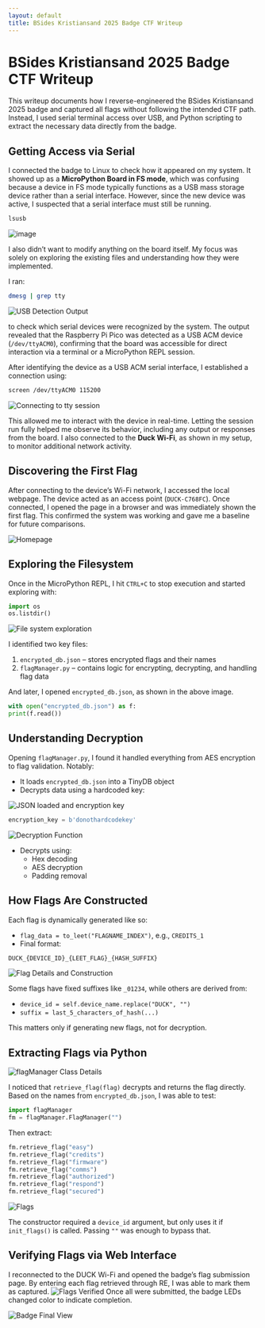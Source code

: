 ```yaml
---
layout: default
title: BSides Kristiansand 2025 Badge CTF Writeup
---
```


# BSides Kristiansand 2025 Badge CTF Writeup

This writeup documents how I reverse-engineered the BSides Kristiansand 2025 badge and captured all flags without following the intended CTF path. Instead, I used serial terminal access over USB, and Python scripting to extract the necessary data directly from the badge.

## Getting Access via Serial

I connected the badge to Linux to check how it appeared on my system. It showed up as a **MicroPython Board in FS mode**, which was confusing because a device in FS mode typically functions as a USB mass storage device rather than a serial interface. However, since the new device was active, I suspected that a serial interface must still be running.

```bash
lsusb
```
![image](./img/lsusb.png)

I also didn’t want to modify anything on the board itself. My focus was solely on exploring the existing files and understanding how they were implemented.

I ran:

```bash
dmesg | grep tty
```
![USB Detection Output](./img/greptty.png)

to check which serial devices were recognized by the system. The output revealed that the Raspberry Pi Pico was detected as a USB ACM device (`/dev/ttyACM0`), confirming that the board was accessible for direct interaction via a terminal or a MicroPython REPL session.

After identifying the device as a USB ACM serial interface, I established a connection using:

```bash
screen /dev/ttyACM0 115200
```
![Connecting to tty session](./img/screen_connect.png)

This allowed me to interact with the device in real-time. Letting the session run fully helped me observe its behavior, including any output or responses from the board. I also connected to the **Duck Wi-Fi**, as shown in my setup, to monitor additional network activity.

## Discovering the First Flag

After connecting to the device’s Wi-Fi network, I accessed the local webpage. The device acted as an access point (`DUCK-C768FC`). Once connected, I opened the page in a browser and was immediately shown the first flag. This confirmed the system was working and gave me a baseline for future comparisons.

![Homepage](./img/badge_mainpage.png)

## Exploring the Filesystem

Once in the MicroPython REPL, I hit `CTRL+C` to stop execution and started exploring with:

```python
import os
os.listdir()
```



![File system exploration](./img/Interrupt_and_flags_details.png)

I identified two key files:

1. `encrypted_db.json` – stores encrypted flags and their names
2. `flagManager.py` – contains logic for encrypting, decrypting, and handling flag data

And later, I opened `encrypted_db.json`, as shown in the above image.
```python
with open("encrypted_db.json") as f:
print(f.read())
```

## Understanding Decryption

Opening `flagManager.py`, I found it handled everything from AES encryption to flag validation. Notably:

- It loads `encrypted_db.json` into a TinyDB object
- Decrypts data using a hardcoded key:
  
![JSON loaded and encryption key](./img/flagManager1.png)

```python
encryption_key = b'donothardcodekey'
```

![Decryption Function](./img/flagManager2.png)

- Decrypts using:
  - Hex decoding
  - AES decryption
  - Padding removal

## How Flags Are Constructed

Each flag is dynamically generated like so:

- `flag_data = to_leet("FLAGNAME_INDEX")`, e.g., `CREDITS_1`
- Final format:

```python
DUCK_{DEVICE_ID}_{LEET_FLAG}_{HASH_SUFFIX}
```
![Flag Details and Construction](./img/flagManager3.png)

Some flags have fixed suffixes like `_01234`, while others are derived from:
- `device_id = self.device_name.replace("DUCK", "")`
- `suffix = last_5_characters_of_hash(...)`

This matters only if generating new flags, not for decryption.

## Extracting Flags via Python

![flagManager Class Details](./img/flagManager4.png)

I noticed that `retrieve_flag(flag)` decrypts and returns the flag directly. Based on the names from `encrypted_db.json`, I was able to test:

```python
import flagManager
fm = flagManager.FlagManager("")
```

Then extract:

```python
fm.retrieve_flag("easy")
fm.retrieve_flag("credits")
fm.retrieve_flag("firmware")
fm.retrieve_flag("comms")
fm.retrieve_flag("authorized")
fm.retrieve_flag("respond")
fm.retrieve_flag("secured")
```
![Flags](./img/FlagsExtracted.png)

The constructor required a `device_id` argument, but only uses it if `init_flags()` is called. Passing `""` was enough to bypass that.

## Verifying Flags via Web Interface

I reconnected to the DUCK Wi-Fi and opened the badge’s flag submission page. By entering each flag retrieved through RE, I was able to mark them as captured.
![Flags Verified](./img/Entered_Flags.png)
Once all were submitted, the badge LEDs changed color to indicate completion.

![Badge Final View](./img/Badge_finalView.jpg)


